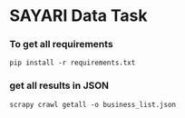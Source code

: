 # SAYARI Data Task

### To get all requirements
```
pip install -r requirements.txt
```


### get all results in **JSON**

```
scrapy crawl getall -o business_list.json
```

